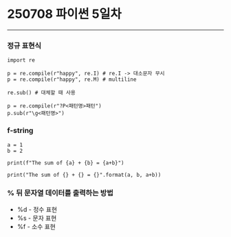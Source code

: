 # 250708 파이썬 5일차
---
### 정규 표현식
```
import re

p = re.compile(r"happy", re.I) # re.I -> 대소문자 무시
p = re.compile(r"happy", re.M) # multiline

re.sub() # 대체할 때 사용

p = re.compile(r"?P<패턴명>패턴")
p.sub(r"\g<패턴명>")
```

### f-string
```
a = 1
b = 2

print(f"The sum of {a} + {b} = {a+b}")

print("The sum of {} + {} = {}".format(a, b, a+b))
```

### % 뒤 문자열 데이터를 출력하는 방법
- %d - 정수 표현
- %s - 문자 표현
- %f - 소수 표현